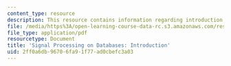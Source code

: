 ```yaml
---
content_type: resource
description: This resource contains information regarding introduction.
file: /media/https%3A/open-learning-course-data-rc.s3.amazonaws.com/res-ll-005-mathematics-of-big-data-and-machine-learning-january-iap-2020/2ff0a6db96706fa91f77ad0cbefc3a03_MITRES_LL_005F12_Lec0.pdf
file_type: application/pdf
resourcetype: Document
title: 'Signal Processing on Databases: Introduction'
uid: 2ff0a6db-9670-6fa9-1f77-ad0cbefc3a03
---
```

